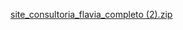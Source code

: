[site_consultoria_flavia_completo (2).zip](https://github.com/user-attachments/files/22681038/site_consultoria_flavia_completo.2.zip)

